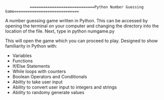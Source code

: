                =============================Python Number Guessing Game=============================


A number guessing game written in Python. This can be accessed by opening the terminal on your computer and changing the directory into the location of the file. Next, type in python numgame.py

This will open the game which you can proceed to play. 
Designed to show familiarity in Python with: 

- Variables
- Functions
- If/Else Statements
- While loops with counters
- Boolean Operators and Conditionals
- Ability to take user input 
- Ability to convert user input to integers and strings
- Ability to randomy generate values

